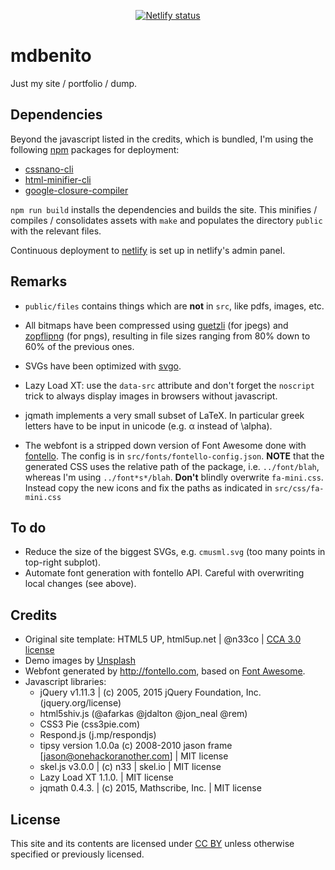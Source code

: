 <p align="center" style="text-align:center;">
  <a href="https://app.netlify.com/sites/mdbenito/deploys">
    <img alt="Netlify status" src="https://api.netlify.com/api/v1/badges/10ea46e0-76f8-4ae8-9ae9-e83e34c525b4/deploy-status">
  </a>
</p>

# mdbenito

Just my site / portfolio / dump.


## Dependencies

Beyond the javascript listed in the credits, which is bundled, I'm
using the following [npm](https://www.npmjs.com/) packages for
deployment:

 * [cssnano-cli](https://www.npmjs.com/package/cssnano-cli)
 * [html-minifier-cli](https://www.npmjs.com/package/html-minifier)
 * [google-closure-compiler](https://www.npmjs.com/package/google-closure-compiler)

`npm run build` installs the dependencies and builds the site. This
minifies / compiles / consolidates assets with `make` and populates
the directory `public` with the relevant files.

Continuous deployment to [netlify](https://www.netlify.com) is set up
in netlify's admin panel.

## Remarks

* `public/files` contains things which are **not** in `src`, like
  pdfs, images, etc.
  
* All bitmaps have been compressed
  using [guetzli](https://github.com/google/guetzli/) (for jpegs)
  and [zopflipng](https://github.com/google/zopfli) (for pngs),
  resulting in file sizes ranging from 80% down to 60% of the previous
  ones.

* SVGs have been optimized with [svgo](https://github.com/svg/svgo).

* Lazy Load XT: use the `data-src` attribute and don't forget the
  `noscript` trick to always display images in browsers without
  javascript.

* jqmath implements a very small subset of LaTeX. In particular
  greek letters have to be input in unicode (e.g. α instead of \alpha).

* The webfont is a stripped down version of Font Awesome done
  with [fontello](http://fontello.com). The config is in
  `src/fonts/fontello-config.json`.  **NOTE** that the generated CSS
  uses the relative path of the package, i.e. `../font/blah`, whereas
  I'm using `../font*s*/blah`.  **Don't** blindly overwrite
  `fa-mini.css`. Instead copy the new icons and fix the paths as
  indicated in `src/css/fa-mini.css`


## To do

* Reduce the size of the biggest SVGs, e.g. `cmusml.svg` (too many points in
  top-right subplot).
* Automate font generation with fontello API. Careful with overwriting
  local changes (see above).


## Credits

* Original site template: HTML5 UP, html5up.net | @n33co |
  [CCA 3.0 license](html5up.net/license)
* Demo images by [Unsplash](unsplash.com)
* Webfont generated by http://fontello.com, based on
  [Font Awesome](fortawesome.github.com/Font-Awesome).
* Javascript libraries:
    * jQuery v1.11.3 | (c) 2005, 2015 jQuery Foundation, Inc.
      (jquery.org/license)
    * html5shiv.js (@afarkas @jdalton @jon\_neal @rem)
    * CSS3 Pie (css3pie.com)
    * Respond.js (j.mp/respondjs)
    * tipsy version 1.0.0a (c) 2008-2010 jason frame
      [jason@onehackoranother.com] | MIT license
    * skel.js v3.0.0 | (c) n33 | skel.io | MIT license
    * Lazy Load XT 1.1.0. | MIT license
    * jqmath 0.4.3. | (c) 2015, Mathscribe, Inc. | MIT license


## License

This site and its contents are licensed
under [CC BY](https://creativecommons.org/licenses/by/4.0/) unless
otherwise specified or previously licensed.

